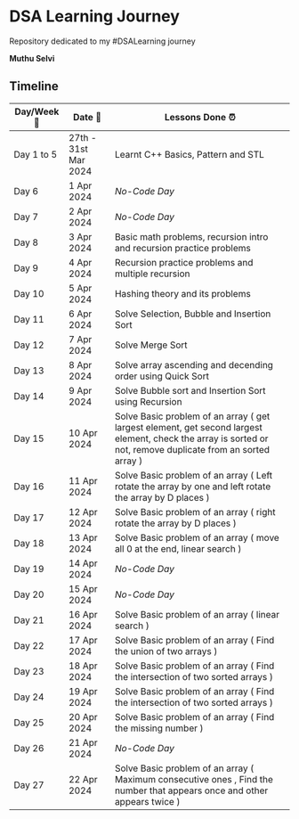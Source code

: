 # DSA Learning Journey

Repository dedicated to my #DSALearning journey

**Muthu Selvi**

## Timeline

| Day/Week :pushpin: | Date :calendar: | Lessons Done :alarm_clock: |
|------|-----------------|--------------------|
| Day 1 to 5 | 27th - 31st Mar 2024 | Learnt C++ Basics, Pattern and STL |
| Day 6 | 1 Apr 2024 | *No-Code Day* |
| Day 7 | 2 Apr 2024 | *No-Code Day* |
| Day 8 | 3 Apr 2024 | Basic math problems, recursion intro and recursion practice problems |
| Day 9 | 4 Apr 2024 | Recursion practice problems and multiple recursion |
| Day 10 | 5 Apr 2024 | Hashing theory and its problems |
| Day 11 | 6 Apr 2024 | Solve Selection, Bubble and Insertion Sort |
| Day 12 | 7 Apr 2024 | Solve Merge Sort |
| Day 13 | 8 Apr 2024 | Solve array ascending and decending order using Quick Sort |
| Day 14 | 9 Apr 2024 | Solve Bubble sort and Insertion Sort using Recursion |
| Day 15 | 10 Apr 2024 | Solve Basic problem of an array ( get largest element, get second largest element, check the array is sorted or not, remove duplicate from an sorted array ) |
| Day 16 | 11 Apr 2024 | Solve Basic problem of an array ( Left rotate the array by one and left rotate the array by D places ) |
| Day 17 | 12 Apr 2024 | Solve Basic problem of an array ( right rotate the array by D places ) |
| Day 18 | 13 Apr 2024 | Solve Basic problem of an array ( move all 0 at the end, linear search ) |
| Day 19 | 14 Apr 2024 | *No-Code Day* |
| Day 20 | 15 Apr 2024 | *No-Code Day* |
| Day 21 | 16 Apr 2024 | Solve Basic problem of an array ( linear search ) |
| Day 22 | 17 Apr 2024 | Solve Basic problem of an array ( Find the union of two arrays ) |
| Day 23 | 18 Apr 2024 | Solve Basic problem of an array ( Find the intersection of two sorted arrays ) |
| Day 24 | 19 Apr 2024 | Solve Basic problem of an array ( Find the intersection of two sorted arrays ) |
| Day 25 | 20 Apr 2024 | Solve Basic problem of an array ( Find the missing number ) |
| Day 26 | 21 Apr 2024 | *No-Code Day* |
| Day 27 | 22 Apr 2024 | Solve Basic problem of an array ( Maximum consecutive ones , Find the number that appears once and other appears twice ) |

